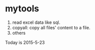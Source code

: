 mytools
=======

1. read excel data like sql.
2. copyall: copy all files' content to a file.
3. others


Today is 2015-5-23
